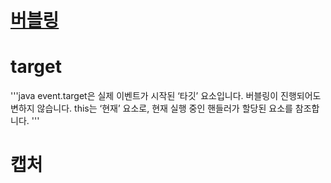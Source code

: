 # [버블링](https://ko.javascript.info/bubbling-and-capturing)

# target
'''java
event.target은 실제 이벤트가 시작된 ‘타깃’ 요소입니다. 버블링이 진행되어도 변하지 않습니다.
this는 ‘현재’ 요소로, 현재 실행 중인 핸들러가 할당된 요소를 참조합니다.
'''

# 캡처

